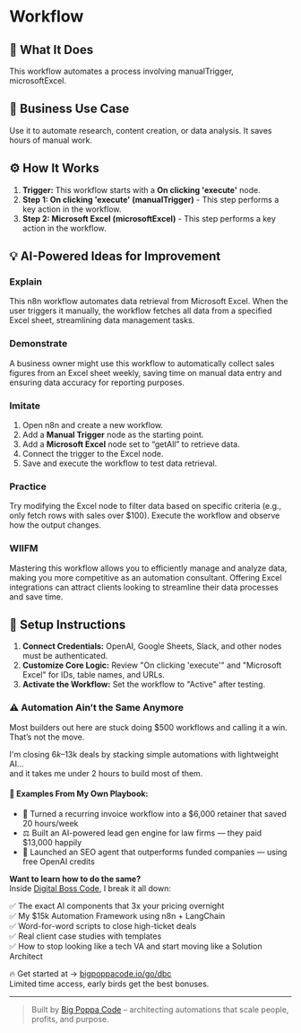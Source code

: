 # Workflow

## 🚀 What It Does
This workflow automates a process involving manualTrigger, microsoftExcel.

## 💼 Business Use Case
Use it to automate research, content creation, or data analysis. It saves hours of manual work.

## ⚙️ How It Works
1.  **Trigger:** This workflow starts with a **On clicking 'execute'** node.
2. **Step 1: On clicking 'execute' (manualTrigger)** - This step performs a key action in the workflow.
3. **Step 2: Microsoft Excel (microsoftExcel)** - This step performs a key action in the workflow.

## 💡 AI-Powered Ideas for Improvement
### Explain
This n8n workflow automates data retrieval from Microsoft Excel. When the user triggers it manually, the workflow fetches all data from a specified Excel sheet, streamlining data management tasks.

### Demonstrate
A business owner might use this workflow to automatically collect sales figures from an Excel sheet weekly, saving time on manual data entry and ensuring data accuracy for reporting purposes.

### Imitate
1. Open n8n and create a new workflow.
2. Add a **Manual Trigger** node as the starting point.
3. Add a **Microsoft Excel** node set to “getAll” to retrieve data.
4. Connect the trigger to the Excel node.
5. Save and execute the workflow to test data retrieval.

### Practice
Try modifying the Excel node to filter data based on specific criteria (e.g., only fetch rows with sales over $100). Execute the workflow and observe how the output changes.

### WIIFM
Mastering this workflow allows you to efficiently manage and analyze data, making you more competitive as an automation consultant. Offering Excel integrations can attract clients looking to streamline their data processes and save time.

## 🔧 Setup Instructions
1. **Connect Credentials:** OpenAI, Google Sheets, Slack, and other nodes must be authenticated.
2. **Customize Core Logic:** Review "On clicking 'execute'" and "Microsoft Excel" for IDs, table names, and URLs.
3. **Activate the Workflow:** Set the workflow to "Active" after testing.

### ⚠️ Automation Ain’t the Same Anymore

Most builders out here are stuck doing $500 workflows and calling it a win.  
That’s not the move.  

I'm closing $6k–$13k deals by stacking simple automations with lightweight AI...  
and it takes me under 2 hours to build most of them.

#### 🧠 Examples From My Own Playbook:
- 🔁 Turned a recurring invoice workflow into a $6,000 retainer that saved 20 hours/week  
- ⚖️ Built an AI-powered lead gen engine for law firms — they paid $13,000 happily  
- 🚀 Launched an SEO agent that outperforms funded companies — using free OpenAI credits  

**Want to learn how to do the same?**  
Inside [Digital Boss Code](https://bigpoppacode.io/go/dbc), I break it all down:

✅ The exact AI components that 3x your pricing overnight  
✅ My $15k Automation Framework using n8n + LangChain  
✅ Word-for-word scripts to close high-ticket deals  
✅ Real client case studies with templates  
✅ How to stop looking like a tech VA and start moving like a Solution Architect  

🔥 Get started at → [bigpoppacode.io/go/dbc](https://bigpoppacode.io/go/dbc)  
Limited time access, early birds get the best bonuses.

---
> Built by [Big Poppa Code](https://bigpoppacode.io) – architecting automations that scale people, profits, and purpose.
